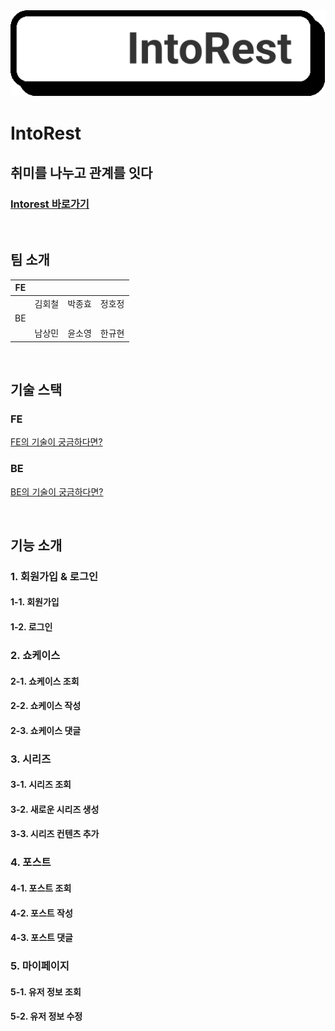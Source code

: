 <div align="center">
  <img src="https://raw.githubusercontent.com/codestates-seb/seb41_main_009/ab4ead2c9bc78a94ed1b0c7502463d033c0efbca/client/public/image/logo.svg" />
</div>

# IntoRest
## 취미를 나누고 관계를 잇다
### [Intorest 바로가기](http://intorest.com)

<br>

## 팀 소개
|FE|  |  |  |
|:--:|:--:|:--:|:--:|
||김회철|박종효|정호정|
|BE||||
||남상민|윤소영|한규현|

<br>

## 기술 스택
### FE
[FE의 기술이 궁금하다면?](https://github.com/codestates-seb/seb41_main_009/tree/main/client)
### BE
[BE의 기술이 궁금하다면?](https://github.com/codestates-seb/seb41_main_009/tree/main/server)

<br>

## 기능 소개
### 1. 회원가입 & 로그인
#### 1-1. 회원가입
#### 1-2. 로그인
### 2. 쇼케이스
#### 2-1. 쇼케이스 조회
#### 2-2. 쇼케이스 작성
#### 2-3. 쇼케이스 댓글
### 3. 시리즈
#### 3-1. 시리즈 조회
#### 3-2. 새로운 시리즈 생성
#### 3-3. 시리즈 컨텐츠 추가
### 4. 포스트
#### 4-1. 포스트 조회
#### 4-2. 포스트 작성
#### 4-3. 포스트 댓글
### 5. 마이페이지
#### 5-1. 유저 정보 조회
#### 5-2. 유저 정보 수정
